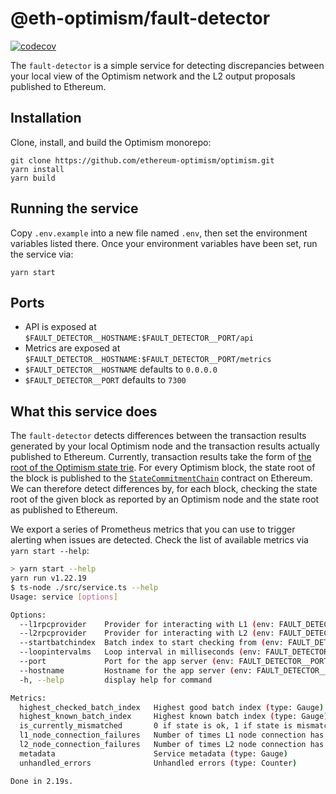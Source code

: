 # @eth-optimism/fault-detector

[![codecov](https://codecov.io/gh/ethereum-optimism/optimism/branch/develop/graph/badge.svg?token=0VTG7PG7YR&flag=fault-detector-tests)](https://codecov.io/gh/ethereum-optimism/optimism)

The `fault-detector` is a simple service for detecting discrepancies between your local view of the Optimism network and the L2 output proposals published to Ethereum.

## Installation

Clone, install, and build the Optimism monorepo:

```
git clone https://github.com/ethereum-optimism/optimism.git
yarn install
yarn build
```

## Running the service

Copy `.env.example` into a new file named `.env`, then set the environment variables listed there.
Once your environment variables have been set, run the service via:

```
yarn start
```

## Ports

- API is exposed at `$FAULT_DETECTOR__HOSTNAME:$FAULT_DETECTOR__PORT/api`
- Metrics are exposed at `$FAULT_DETECTOR__HOSTNAME:$FAULT_DETECTOR__PORT/metrics`
- `$FAULT_DETECTOR__HOSTNAME` defaults to `0.0.0.0`
- `$FAULT_DETECTOR__PORT` defaults to `7300`

## What this service does

The `fault-detector` detects differences between the transaction results generated by your local Optimism node and the transaction results actually published to Ethereum.
Currently, transaction results take the form of [the root of the Optimism state trie](https://medium.com/@eiki1212/ethereum-state-trie-architecture-explained-a30237009d4e).
For every Optimism block, the state root of the block is published to the [`StateCommitmentChain`](https://github.com/ethereum-optimism/optimism/blob/39b7262cc3ffd78cd314341b8512b2683c1d9af7/packages/contracts/contracts/L1/rollup/StateCommitmentChain.sol) contract on Ethereum.
We can therefore detect differences by, for each block, checking the state root of the given block as reported by an Optimism node and the state root as published to Ethereum.

We export a series of Prometheus metrics that you can use to trigger alerting when issues are detected.
Check the list of available metrics via `yarn start --help`:

```sh
> yarn start --help
yarn run v1.22.19
$ ts-node ./src/service.ts --help
Usage: service [options]

Options:
  --l1rpcprovider    Provider for interacting with L1 (env: FAULT_DETECTOR__L1_RPC_PROVIDER)
  --l2rpcprovider    Provider for interacting with L2 (env: FAULT_DETECTOR__L2_RPC_PROVIDER)
  --startbatchindex  Batch index to start checking from (env: FAULT_DETECTOR__START_BATCH_INDEX)
  --loopintervalms   Loop interval in milliseconds (env: FAULT_DETECTOR__LOOP_INTERVAL_MS)
  --port             Port for the app server (env: FAULT_DETECTOR__PORT)
  --hostname         Hostname for the app server (env: FAULT_DETECTOR__HOSTNAME)
  -h, --help         display help for command

Metrics:
  highest_checked_batch_index   Highest good batch index (type: Gauge)
  highest_known_batch_index     Highest known batch index (type: Gauge)
  is_currently_mismatched       0 if state is ok, 1 if state is mismatched (type: Gauge)
  l1_node_connection_failures   Number of times L1 node connection has failed (type: Gauge)
  l2_node_connection_failures   Number of times L2 node connection has failed (type: Gauge)
  metadata                      Service metadata (type: Gauge)
  unhandled_errors              Unhandled errors (type: Counter)

Done in 2.19s.
```
